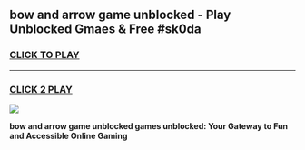 
## bow and arrow game unblocked - Play Unblocked Gmaes & Free #sk0da
<h3>
<a href="https://premium.freeplayer.one?title=bow_and_arrow_game_unblocked&ref=03M">CLICK TO PLAY</a></h3>
<hr>

<h3>
<a href="https://premium.freeplayer.one?title=bow_and_arrow_game_unblocked&ref=03M">CLICK 2 PLAY</a>
  
</h3>

<a href="https://premium.freeplayer.one?title=bow_and_arrow_game_unblocked&ref=03M"><img src="https://clearcache.store/games.png"></a>


**bow and arrow game unblocked games unblocked: Your Gateway to Fun and Accessible Online Gaming**
